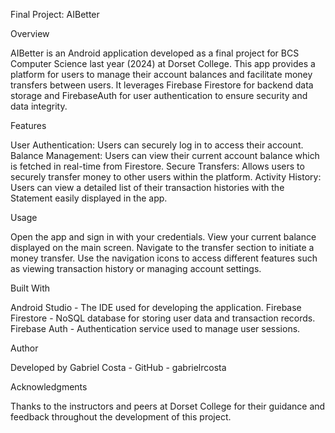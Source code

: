 Final Project: AIBetter

Overview

AIBetter is an Android application developed as a final project for BCS Computer Science last year (2024) at Dorset College.
This app provides a platform for users to manage their account balances and facilitate money transfers between users.
It leverages Firebase Firestore for backend data storage and FirebaseAuth for user authentication to ensure security and data integrity.

Features

User Authentication: Users can securely log in to access their account.
Balance Management: Users can view their current account balance which is fetched in real-time from Firestore.
Secure Transfers: Allows users to securely transfer money to other users within the platform.
Activity History: Users can view a detailed list of their transaction histories with the Statement easily displayed in the app.

Usage

Open the app and sign in with your credentials.
View your current balance displayed on the main screen.
Navigate to the transfer section to initiate a money transfer.
Use the navigation icons to access different features such as viewing transaction history or managing account settings.

Built With

Android Studio - The IDE used for developing the application.
Firebase Firestore - NoSQL database for storing user data and transaction records.
Firebase Auth - Authentication service used to manage user sessions.

Author

Developed by Gabriel Costa - GitHub - gabrielrcosta

Acknowledgments

Thanks to the instructors and peers at Dorset College for their guidance and feedback throughout the development of this project.
